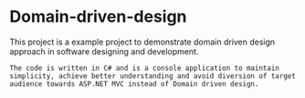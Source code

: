 # Domain-driven-design
This project is a example project to demonstrate domain driven design approach in software designing and development.

```
The code is written in C# and is a console application to maintain simplicity, achieve better understanding and avoid diversion of target audience towards ASP.NET MVC instead of Domain driven design.
```
